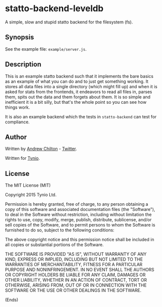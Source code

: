 # statto-backend-leveldb #

A simple, slow and stupid statto backend for the filesystem (fs).

## Synopsis ##

See the example file: `example/server.js`.

## Description ##

This is an example statto backend such that it implements the bare basics as an example of what you can do and to just
get something working. It stores all data files into a single directory (which might fill up) and when it is asked for
stats from the frontends, it endeavors to read all files in, parses them, spits out the data and them forgets about
them. It is so simple and inefficient it is a bit silly, but that's the whole point so you can see how things work.

It is also an example backend which the tests in `statto-backend` can test for compliance.

## Author ##

Written by [Andrew Chilton](http://chilts.org/) - [Twitter](https://twitter.com/andychilton).

Written for [Tynio](https://tyn.io/).

## License ##

The MIT License (MIT)

Copyright 2015 Tynio Ltd.

Permission is hereby granted, free of charge, to any person obtaining a copy of this software and associated
documentation files (the "Software"), to deal in the Software without restriction, including without limitation the
rights to use, copy, modify, merge, publish, distribute, sublicense, and/or sell copies of the Software, and to permit
persons to whom the Software is furnished to do so, subject to the following conditions:

The above copyright notice and this permission notice shall be included in all copies or substantial portions of the
Software.

THE SOFTWARE IS PROVIDED "AS IS", WITHOUT WARRANTY OF ANY KIND, EXPRESS OR IMPLIED, INCLUDING BUT NOT LIMITED TO THE
WARRANTIES OF MERCHANTABILITY, FITNESS FOR A PARTICULAR PURPOSE AND NONINFRINGEMENT. IN NO EVENT SHALL THE AUTHORS OR
COPYRIGHT HOLDERS BE LIABLE FOR ANY CLAIM, DAMAGES OR OTHER LIABILITY, WHETHER IN AN ACTION OF CONTRACT, TORT OR
OTHERWISE, ARISING FROM, OUT OF OR IN CONNECTION WITH THE SOFTWARE OR THE USE OR OTHER DEALINGS IN THE SOFTWARE.

(Ends)
